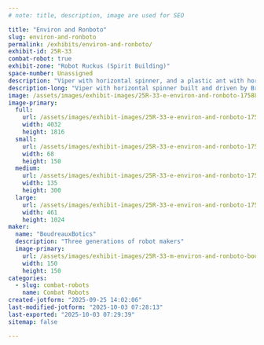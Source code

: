 ```yaml
---
# note: title, description, image are used for SEO

title: "Environ and Ronboto"
slug: environ-and-ronboto
permalink: /exhibits/environ-and-ronboto/
exhibit-id: 25R-33
combat-robot: true
exhibit-zone: "Robot Ruckus (Spirit Building)"
space-number: Unassigned
description: "Viper with horizontal spinner, and a plastic ant with horizontal drum"
description-long: "Viper with horizontal spinner built and driven by Brantley. Plastic ant with horizontal drum built and driven by Weston"
image: /assets/images/exhibit-images/25R-33-e-environ-and-ronboto-17588232445142980989540259547257-135x300.jpg
image-primary: 
  full:
    url: /assets/images/exhibit-images/25R-33-e-environ-and-ronboto-17588232445142980989540259547257-full.jpg
    width: 4032
    height: 1816
  small:
    url: /assets/images/exhibit-images/25R-33-e-environ-and-ronboto-17588232445142980989540259547257-68x150.jpg
    width: 68
    height: 150
  medium:
    url: /assets/images/exhibit-images/25R-33-e-environ-and-ronboto-17588232445142980989540259547257-135x300.jpg
    width: 135
    height: 300
  large:
    url: /assets/images/exhibit-images/25R-33-e-environ-and-ronboto-17588232445142980989540259547257-461x1024.jpg
    width: 461
    height: 1024
maker: 
  name: "BoudreauxBotics"
  description: "Three generations of robot makers"
  image-primary:
    url: /assets/images/exhibit-images/25R-33-m-environ-and-ronboto-boudreaux-1-150x150.png
    width: 150
    height: 150
categories: 
  - slug: combat-robots
    name: Combat Robots
created-jotform: "2025-09-25 14:02:06"
last-modified-jotform: "2025-10-03 07:28:13"
last-exported: "2025-10-03 07:29:39"
sitemap: false

---
```

